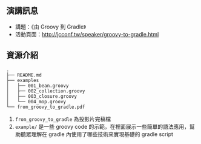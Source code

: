 ## 演講訊息

* 講題：《由 Groovy 到 Gradle》
* 活動頁面：http://jcconf.tw/speaker/groovy-to-gradle.html

## 資源介紹

```
.
├── README.md
├── examples
│   ├── 001_bean.groovy
│   ├── 002_collection.groovy
│   ├── 003_closure.groovy
│   └── 004_mop.groovy
└── from_groovy_to_gradle.pdf
```

1. `from_groovy_to_gradle` 為投影片完稿檔
1. `example/` 是一些 groovy code 的示範，在裡面展示一些簡單的語法應用，幫助聽眾理解在 gradle 內使用了哪些技術來實現基礎的 gradle script

